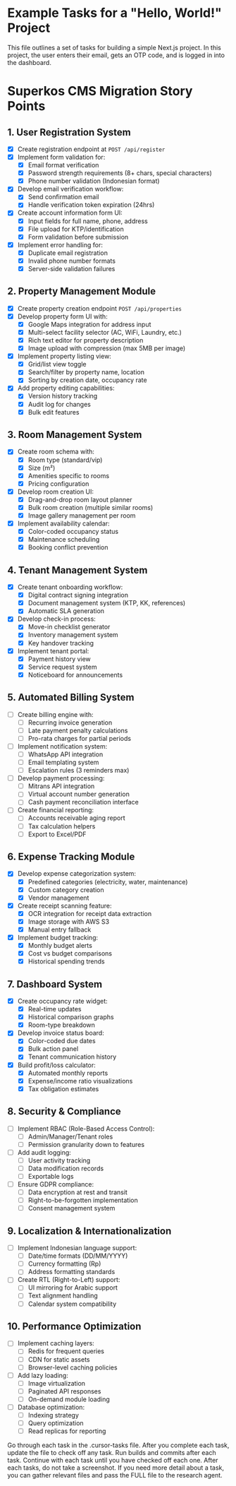 # Example Tasks for a "Hello, World!" Project

This file outlines a set of tasks for building a simple Next.js project. In this project, the user enters their email, gets an OTP code, and is logged in into the dashboard.

# Superkos CMS Migration Story Points

## 1. User Registration System

- [x] Create registration endpoint at `POST /api/register`
- [x] Implement form validation for:
  - [x] Email format verification
  - [x] Password strength requirements (8+ chars, special characters)
  - [x] Phone number validation (Indonesian format)
- [x] Develop email verification workflow:
  - [x] Send confirmation email
  - [x] Handle verification token expiration (24hrs)
- [x] Create account information form UI:
  - [x] Input fields for full name, phone, address
  - [x] File upload for KTP/identification
  - [x] Form validation before submission
- [x] Implement error handling for:
  - [x] Duplicate email registration
  - [x] Invalid phone number formats
  - [x] Server-side validation failures

## 2. Property Management Module

- [x] Create property creation endpoint `POST /api/properties`
- [x] Develop property form UI with:
  - [x] Google Maps integration for address input
  - [x] Multi-select facility selector (AC, WiFi, Laundry, etc.)
  - [x] Rich text editor for property description
  - [x] Image upload with compression (max 5MB per image)
- [x] Implement property listing view:
  - [x] Grid/list view toggle
  - [x] Search/filter by property name, location
  - [x] Sorting by creation date, occupancy rate
- [x] Add property editing capabilities:
  - [x] Version history tracking
  - [x] Audit log for changes
  - [x] Bulk edit features

## 3. Room Management System

- [x] Create room schema with:
  - [x] Room type (standard/vip)
  - [x] Size (m²)
  - [x] Amenities specific to rooms
  - [x] Pricing configuration
- [x] Develop room creation UI:
  - [x] Drag-and-drop room layout planner
  - [x] Bulk room creation (multiple similar rooms)
  - [x] Image gallery management per room
- [x] Implement availability calendar:
  - [x] Color-coded occupancy status
  - [x] Maintenance scheduling
  - [x] Booking conflict prevention

## 4. Tenant Management System

- [x] Create tenant onboarding workflow:
  - [x] Digital contract signing integration
  - [x] Document management system (KTP, KK, references)
  - [x] Automatic SLA generation
- [x] Develop check-in process:
  - [x] Move-in checklist generator
  - [x] Inventory management system
  - [x] Key handover tracking
- [x] Implement tenant portal:
  - [x] Payment history view
  - [x] Service request system
  - [x] Noticeboard for announcements

## 5. Automated Billing System

- [ ] Create billing engine with:
  - [ ] Recurring invoice generation
  - [ ] Late payment penalty calculations
  - [ ] Pro-rata charges for partial periods
- [ ] Implement notification system:
  - [ ] WhatsApp API integration
  - [ ] Email templating system
  - [ ] Escalation rules (3 reminders max)
- [ ] Develop payment processing:
  - [ ] Mitrans API integration
  - [ ] Virtual account number generation
  - [ ] Cash payment reconciliation interface
- [ ] Create financial reporting:
  - [ ] Accounts receivable aging report
  - [ ] Tax calculation helpers
  - [ ] Export to Excel/PDF

## 6. Expense Tracking Module

- [x] Develop expense categorization system:
  - [x] Predefined categories (electricity, water, maintenance)
  - [x] Custom category creation
  - [x] Vendor management
- [x] Create receipt scanning feature:
  - [x] OCR integration for receipt data extraction
  - [x] Image storage with AWS S3
  - [x] Manual entry fallback
- [x] Implement budget tracking:
  - [x] Monthly budget alerts
  - [x] Cost vs budget comparisons
  - [x] Historical spending trends

## 7. Dashboard System

- [x] Create occupancy rate widget:
  - [x] Real-time updates
  - [x] Historical comparison graphs
  - [x] Room-type breakdown
- [x] Develop invoice status board:
  - [x] Color-coded due dates
  - [x] Bulk action panel
  - [x] Tenant communication history
- [x] Build profit/loss calculator:
  - [x] Automated monthly reports
  - [x] Expense/income ratio visualizations
  - [x] Tax obligation estimates

## 8. Security & Compliance

- [ ] Implement RBAC (Role-Based Access Control):
  - [ ] Admin/Manager/Tenant roles
  - [ ] Permission granularity down to features
- [ ] Add audit logging:
  - [ ] User activity tracking
  - [ ] Data modification records
  - [ ] Exportable logs
- [ ] Ensure GDPR compliance:
  - [ ] Data encryption at rest and transit
  - [ ] Right-to-be-forgotten implementation
  - [ ] Consent management system

## 9. Localization & Internationalization

- [ ] Implement Indonesian language support:
  - [ ] Date/time formats (DD/MM/YYYY)
  - [ ] Currency formatting (Rp)
  - [ ] Address formatting standards
- [ ] Create RTL (Right-to-Left) support:
  - [ ] UI mirroring for Arabic support
  - [ ] Text alignment handling
  - [ ] Calendar system compatibility

## 10. Performance Optimization

- [ ] Implement caching layers:
  - [ ] Redis for frequent queries
  - [ ] CDN for static assets
  - [ ] Browser-level caching policies
- [ ] Add lazy loading:
  - [ ] Image virtualization
  - [ ] Paginated API responses
  - [ ] On-demand module loading
- [ ] Database optimization:
  - [ ] Indexing strategy
  - [ ] Query optimization
  - [ ] Read replicas for reporting

Go through each task in the .cursor-tasks file. After you complete each task, update the file to check off any task. Run builds and commits after each task. Continue with each task until you have checked off each one. After each tasks, do not take a screenshot. If you need more detail about a task, you can gather relevant files and pass the FULL file to the research agent.
